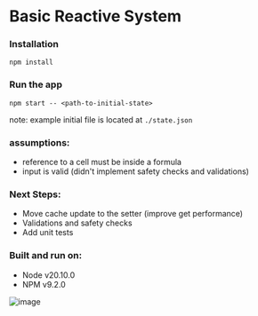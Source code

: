 # Basic Reactive System

### Installation
```npm install```

### Run the app
```npm start -- <path-to-initial-state>```

note: example initial file is located at `./state.json`

### assumptions:
- reference to a cell must be inside a formula
- input is valid (didn't implement safety checks and validations)

### Next Steps:
- Move cache update to the setter (improve get performance)
- Validations and safety checks
- Add unit tests

### Built and run on:
- Node v20.10.0
- NPM v9.2.0

![image](https://github.com/guyklainer/reactive-system/assets/2866607/1a346691-220c-48a5-9876-f11ab21469e8)
